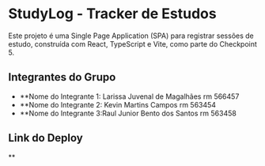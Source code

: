# StudyLog - Tracker de Estudos

Este projeto é uma Single Page Application (SPA) para registrar sessões de estudo, construída com React, TypeScript e Vite, como parte do Checkpoint 5.

## Integrantes do Grupo

* **Nome do Integrante 1: Larissa Juvenal de Magalhães rm 566457
* **Nome do Integrante 2: Kevin Martins Campos rm 563454
* **Nome do Integrante 3:Raul Junior Bento dos Santos rm 563458






## Link do Deploy

**
